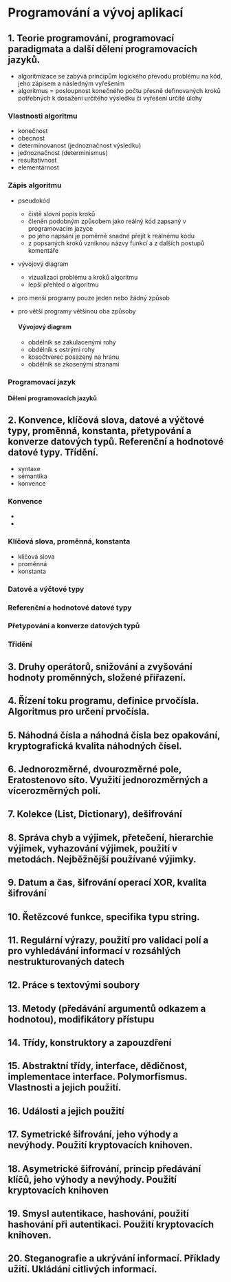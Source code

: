 # Programování a vývoj aplikací

## 1. Teorie programování, programovací paradigmata a další dělení programovacích jazyků.

- algoritmizace se zabývá principům logického převodu problému  na kód, jeho zápisem a následným vyřešením
- algoritmus = posloupnost konečného počtu přesně definovaných kroků potřebných k dosažení určitého výsledku či vyřešení určité úlohy

### Vlastnosti algoritmu
  - konečnost
  - obecnost
  - determinovanost (jednoznačnost výsledku)
  - jednoznačnost (determinismus)
  - resultativnost
  - elementárnost

### Zápis algoritmu
  - pseudokód
    -  čistě slovní popis kroků
    -  členěn podobným způsobem jako reálný kód zapsaný v programovacím jazyce
    -  po jeho napsání je poměrně snadné přejít k reálnému kódu
    -  z popsaných kroků vzniknou názvy funkcí a z dalších postupů komentáře
  - vývojový diagram
    - vizualizaci problému a kroků algoritmu
    - lepší přehled o algoritmu
  - pro menší programy pouze jeden nebo žádný způsob
  - pro větší programy většinou oba způsoby
  
    #### Vývojový diagram
    - obdélník se zakulacenými rohy
    - obdélník s ostrými rohy
    - kosočtverec posazený na hranu
    - obdélník se zkosenými stranami

### Programovací jazyk


#### Dělení programovacích jazyků


## 2. Konvence, klíčová slova, datové a výčtové typy, proměnná, konstanta, přetypování a konverze datových typů. Referenční a hodnotové datové typy. Třídění.

- syntaxe
- sémantika
- konvence

### Konvence
  - 
  - 

### Klíčová slova, proměnná, konstanta

- klíčová slova
- proměnná
- konstanta

### Datové a výčtové typy

### Referenční a hodnotové datové typy

### Přetypování a konverze datových typů

### Třídění


## 3. Druhy operátorů, snižování a zvyšování hodnoty proměnných, složené přiřazení. 



## 4. Řízení toku programu, definice prvočísla. Algoritmus pro určení prvočísla.



## 5. Náhodná čísla a náhodná čísla bez opakování, kryptografická kvalita náhodných čísel.



## 6. Jednorozměrné, dvourozměrné pole, Eratostenovo síto. Využití jednorozměrných a vícerozměrných polí.



## 7. Kolekce (List, Dictionary), dešifrování



## 8. Správa chyb a výjimek, přetečení, hierarchie výjimek, vyhazování výjimek, použití v metodách. Nejběžnější používané výjimky.



## 9. Datum a čas, šifrování operací XOR, kvalita šifrování



## 10. Řetězcové funkce, specifika typu string.



## 11. Regulární výrazy, použití pro validaci polí a pro vyhledávání informací v rozsáhlých nestrukturovaných datech



## 12. Práce s textovými soubory



## 13. Metody (předávání argumentů odkazem a hodnotou), modifikátory přístupu



## 14. Třídy, konstruktory a zapouzdření 



## 15. Abstraktní třídy, interface, dědičnost, implementace interface. Polymorfismus. Vlastnosti a jejich použití.



## 16. Události a jejich použití



## 17. Symetrické šifrování, jeho výhody a nevýhody. Použití kryptovacích knihoven.


	
## 18. Asymetrické šifrování, princip předávání klíčů, jeho výhody a nevýhody. Použití kryptovacích knihoven



## 19. Smysl autentikace, hashování, použití hashování při autentikaci. Použití kryptovacích knihoven.



## 20. Steganografie a ukrývání informací. Příklady užití. Ukládání citlivých informací.
